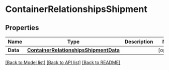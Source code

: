 # ContainerRelationshipsShipment

## Properties

Name | Type | Description | Notes
------------ | ------------- | ------------- | -------------
**Data** | [**ContainerRelationshipsShipmentData**](container_relationships_shipment_data.md) |  | [optional] 

[[Back to Model list]](../README.md#documentation-for-models) [[Back to API list]](../README.md#documentation-for-api-endpoints) [[Back to README]](../README.md)


